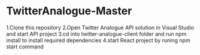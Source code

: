 # TwitterAnalogue-Master
1.Clone this repository
2.Open Twitter Analogue API solution in Visual Studio and start API project
3.cd into twitter-analogue-client folder and run npm install to install required dependencies
4.start React project by runing npm start command
